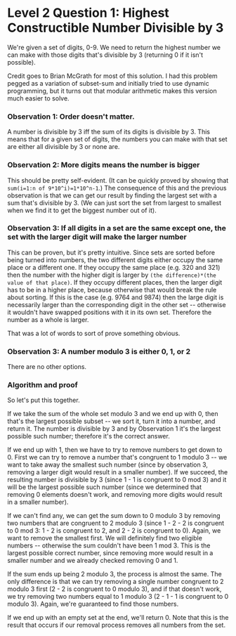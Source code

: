 # Level 2 Question 1: Highest Constructible Number Divisible by 3

We're given a set of digits, 0-9. We need to return the highest number we can make with those digits that's divisible by 3 (returning 0 if it isn't possible).

Credit goes to Brian McGrath for most of this solution. I had this problem pegged as a variation of subset-sum and initially tried to use dynamic programming, but it turns out that modular arithmetic makes this version much easier to solve.

### Observation 1: Order doesn't matter.

A number is divisible by 3 iff the sum of its digits is divisible by 3. This means that for a given set of digits, the numbers you can make with that set are either all divisible by 3 or none are. 

### Observation 2: More digits means the number is bigger

This should be pretty self-evident. (It can be quickly proved by showing that `sum(i=1:n of 9*10^i)=1*10^n-1`.) The consequence of this and the previous observation is that we can get our result by finding the largest set with a sum that's divisible by 3. (We can just sort the set from largest to smallest when we find it to get the biggest number out of it).

### Observation 3: If all digits in a set are the same except one, the set with the larger digit will make the larger number

This can be proven, but it's pretty intuitive. Since sets are sorted before being turned into numbers, the two different digits either occupy the same place or a different one. If they occupy the same place (e.g. 320 and 321) then the number with the higher digit is larger by `(the difference)*(the value of that place)`. If they occupy different places, then the larger digit has to be in a higher place, because otherwise that would break the rule about sorting. If this is the case (e.g. 9764 and 9874) then the large digit is necessarily larger than the corresponding digit in the other set -- otherwise it wouldn't have swapped positions with it in its own set. Therefore the number as a whole is larger.

That was a lot of words to sort of prove something obvious.

### Observation 3: A number modulo 3 is either 0, 1, or 2

There are no other options.

### Algorithm and proof

So let's put this together. 

If we take the sum of the whole set modulo 3 and we end up with 0, then that's the largest possible subset -- we sort it, turn it into a number, and return it. The number is divisible by 3 and by Observation 1 it's the largest possible such number; therefore it's the correct answer.

If we end up with 1, then we have to try to remove numbers to get down to 0. First we can try to remove a number that's congruent to 1 modulo 3 -- we want to take away the smallest such number (since by observation 3, removing a larger digit would result in a smaller number). If we succeed, the resulting number is divisible by 3 (since 1 - 1 is congruent to 0 mod 3) and it will be the largest possible such number (since we determined that removing 0 elements doesn't work, and removing more digits would result in a smaller number).

If we can't find any, we can get the sum down to 0 modulo 3 by removing two numbers that are congruent to 2 modulo 3 (since 1 - 2 - 2 is congruent to 0 mod 3: 1 - 2 is congruent to 2, and 2 - 2 is congruent to 0). Again, we want to remove the smallest first. We will definitely find two eligible numbers -- otherwise the sum couldn't have been 1 mod 3. This is the largest possible correct number, since removing more would result in a smaller number and we already checked removing 0 and 1.

If the sum ends up being 2 modulo 3, the process is almost the same. The only difference is that we can try removing a single number congruent to 2 modulo 3 first (2 - 2 is congruent to 0 modulo 3), and if that doesn't work, we try removing two numbers equal to 1 modulo 3 (2 - 1 - 1 is congruent to 0 modulo 3). Again, we're guaranteed to find those numbers. 

If we end up with an empty set at the end, we'll return 0. Note that this is the result that occurs if our removal process removes all numbers from the set.
